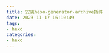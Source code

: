 ```yaml
---
title: 安装hexo-generator-archive插件
date: 2023-11-17 16:10:49
tags:
- hexo
categories:
- hexo
---
```


